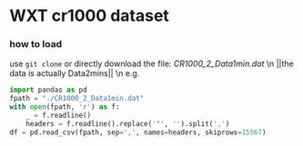 # WXT cr1000 dataset

### how to load
use `git clone` or directly download the file: *CR1000_2_Data1min.dat* \n
||the data is actually Data2mins|| \n
e.g.
```python
import pandas as pd
fpath = "./CR1000_2_Data1min.dat"
with open(fpath, 'r') as f:
    _ = f.readline()
    headers = f.readline().replace('"', '').split(',')
df = pd.read_csv(fpath, sep=',', names=headers, skiprows=15567)
```
